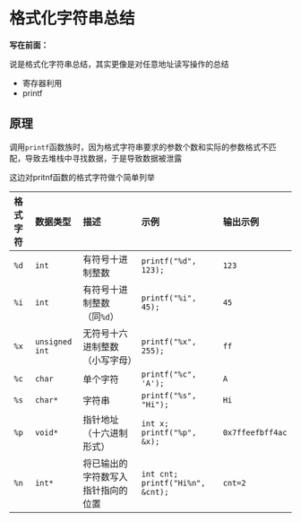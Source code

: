 # 格式化字符串总结

**写在前面：**

说是格式化字符串总结，其实更像是对任意地址读写操作的总结

- 寄存器利用
- printf

## 原理

调用`printf`函数族时，因为格式字符串要求的参数个数和实际的参数格式不匹配，导致去堆栈中寻找数据，于是导致数据被泄露

这边对pritnf函数的格式字符做个简单列举

| 格式字符 | 数据类型       | 描述                               | 示例                             | 输出示例         |
| :------- | :------------- | :--------------------------------- | :------------------------------- | :--------------- |
| `%d`     | `int`          | 有符号十进制整数                   | `printf("%d", 123);`             | `123`            |
| `%i`     | `int`          | 有符号十进制整数（同`%d`）         | `printf("%i", 45);`              | `45`             |
| `%x`     | `unsigned int` | 无符号十六进制整数（小写字母）     | `printf("%x", 255);`             | `ff`             |
| `%c`     | `char`         | 单个字符                           | `printf("%c", 'A');`             | `A`              |
| `%s`     | `char*`        | 字符串                             | `printf("%s", "Hi");`            | `Hi`             |
| `%p`     | `void*`        | 指针地址（十六进制形式）           | `int x; printf("%p", &x);`       | `0x7ffeefbff4ac` |
| `%n`     | `int*`         | 将已输出的字符数写入指针指向的位置 | `int cnt; printf("Hi%n", &cnt);` | `cnt=2`          |